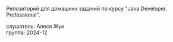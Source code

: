 Репозиторий для домашних заданий по курсу "Java Developer. Professional".

слушатель: Алеся Жук\
группа: 2024-12
